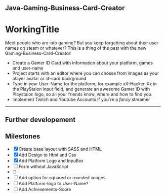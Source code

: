 ## Java-Gaming-Business-Card-Creator

# WorkingTitle

Meet people who are into gaming? But you keep forgetting about their user-names on steam or whatever? This is a thing of the past with the new Gaming-Business-Card-Creator!

- Create a Gamer ID Card with information about your platform, games and user-name
- Project starts with an editor where you can chosse from images as your player avatar or id-card background
- Type in your User-Name for the platform, for example xX-Hacker-Xx in the PlayStaion input field, and generate an awesome Gamer ID with Playstaion logo, so all your friends know, where and how to find you.
- Implement Twitch and Youtube Accounts if you´re a _fancy_ streamer

---

## Further developement

## Milestones

- [x] Create base layout with SASS and HTML
- [x] Add Design to Html and Css
- [x] Add Platform Logo and InpuBox
- [ ] Form without JavaScript
- [ ]
- [ ] Add option for squared or rounded images
- [ ] Add Platform-logo to User-Name?
- [ ] Add Achievements-Score

